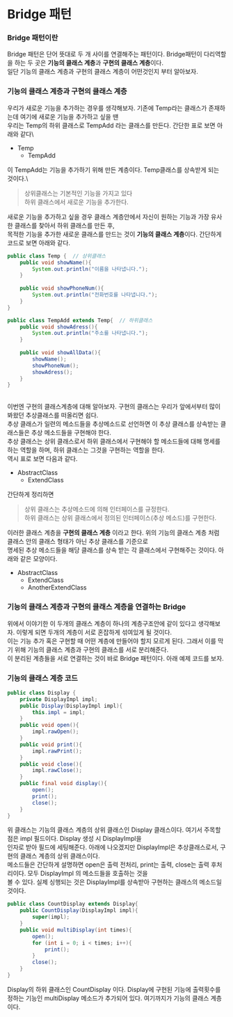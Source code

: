 # Bridge 패턴

### Bridge 패턴이란
Bridge 패턴은 단어 뜻대로 두 개 사이를 연결해주는 패턴이다. Bridge패턴이 다리역할을 하는 두 곳은 **기능의 클래스 계층**과 **구현의 클래스 계층**이다.\
일단 기능의 클래스 계층과 구현의 클래스 계층이 어떤것인지 부터 알아보자.

### 기능의 클래스 계층과 구현의 클래스 계층

우리가 새로운 기능을 추가하는 경우를 생각해보자. 기존에 Temp라는 클래스가 존재하는데 여기에 새로운 기능을 추가하고 싶을 땐 \
우리는 Temp의 하위 클래스로 TempAdd 라는 클래스를 만든다. 간단한 표로 보면 아래와 같다\
* Temp
  * TempAdd

이 TempAdd는 기능을 추가하기 위해 만든 계층이다. Temp클래스를 상속받게 되는 것이다.\
>상위클래스는 기본적인 기능을 가지고 있다\
>하위 클래스에서 새로운 기능을 추가한다.

새로운 기능을 추가하고 싶을 경우 클래스 계층안에서 자신이 원하는 기능과 가장 유사한 클래스를 찾아서 하위 클래스를 만든 후,\
목적한 기능을 추가한 새로운 클래스를 만드는 것이 **기능의 클래스 계층**이다. 간단하게 코드로 보면 아래와 같다.
```java
public class Temp {  // 상위클래스
    public void showName(){
        System.out.println("이름을 나타냅니다.");
    }
    
    public void showPhoneNum(){
        System.out.println("전화번호를 나타냅니다.");
    }
}
```
```java
public class TempAdd extends Temp{  // 하위클래스
    public void showAdress(){
        System.out.println("주소를 나타냅니다.");
    }
    
    public void showAllData(){
        showName();
        showPhoneNum();
        showAdress();
    }
}
```
\
이번엔 구현의 클래스계층에 대해 알아보자. 구현의 클래스는 우리가 앞에서부터 많이 봐왔던 추상클래스를 떠올리면 쉽다.\
추상 클래스가 일련의 메소드들을 추상메소드로 선언하면 이 추상 클래스를 상속받는 클래스들은 추상 메소드들을 구현해야 한다.\
추상 클래스는 상위 클래스로서 하위 클래스에서 구현해야 할 메소드들에 대해 명세를 하는 역할을 하며, 하위 클래스는 그것을 구현하는 역할을 한다.\
역시 표로 보면 다음과 같다.
* AbstractClass
  * ExtendClass

간단하게 정리하면
> 상위 클래스는 추상메소드에 의해 인터페이스를 규정한다.\
> 하위 클래스는 상위 클래스에서 정의된 인터페이스(추상 메소드)를 구현한다.

이러한 클래스 계층을 **구현의 클래스 계층** 이라고 한다. 위의 기능의 클래스 계층 처럼 클래스 안의 클래스 형태가 아닌 추상 클래스를 기준으로\
명세된 추상 메소드들을 해당 클래스를 상속 받는 각 클래스에서 구현해주는 것이다. 아래와 같은 모양이다.
* AbstractClass
    * ExtendClass
    * AnotherExtendClass

### 기능의 클래스 계층과 구현의 클래스 계층을 연결하는 Bridge

위에서 이야기한 이 두개의 클래스 계층이 하나의 계층구조안에 같이 있다고 생각해보자. 이렇게 되면 두개의 계층이 서로 혼잡하게 섞여있게 될 것이다.\
이는 기능 추가 혹은 구현할 때 어떤 계층에 만들어야 할지 모르게 된다. 그래서 이를 막기 위해 기능의 클래스 계층과 구현의 클래스를 서로 분리해준다.\
이 분리된 계층들을 서로 연결하는 것이 바로 Bridge 패턴이다. 아래 예제 코드를 보자.

### 기능의 클래스 계층 코드
```java
public class Display {
    private DisplayImpl impl;
    public Display(DisplayImpl impl){
        this.impl = impl;
    }
    public void open(){
        impl.rawOpen();
    }
    public void print(){
        impl.rawPrint();
    }
    public void close(){
        impl.rawClose();
    }
    public final void display(){
        open();
        print();
        close();
    }
}
```
위 클래스는 기능의 클래스 계층의 상위 클래스인 Display 클래스이다. 여기서 주목할 점은 impl 필드이다. Display 생성 시 DisplayImpl을\
인자로 받아 필드에 세팅해준다. 아래에 나오겠지만 DisplayImpl은 추상클래스로서, 구현의 클래스 계층의 상위 클래스이다.\
메소드들은 간단하게 설명하면 open은 출력 전처리, print는 출력, close는 출력 후처리이다. 모두 DisplayImpl 의 메소드들을 호출하는 것을\
볼 수 있다. 실제 싱행되는 것은 DisplayImpl를 상속받아 구현하는 클래스의 메소드일 것이다.

```java
public class CountDisplay extends Display{
    public CountDisplay(DisplayImpl impl){
        super(impl);
    }
    public void multiDisplay(int times){
        open();
        for (int i = 0; i < times; i++){
            print();
        }
        close();
    }
}
```
Display의 하위 클래스인 CountDisplay 이다. Display에 구현된 기능에 출력횟수를 정하는 기능인 multiDisplay 메소드가 추가되어 있다.
여기까지가 기능의 클래스 계층이다. 